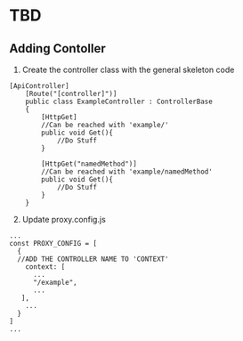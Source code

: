 # TBD

## Adding Contoller
1. Create the controller class with the general skeleton code
```
[ApiController]
    [Route("[controller]")]
    public class ExampleController : ControllerBase
    {
        [HttpGet]
        //Can be reached with 'example/'
        public void Get(){
            //Do Stuff
        }
        
        [HttpGet("namedMethod")]
        //Can be reached with 'example/namedMethod'
        public void Get(){
            //Do Stuff
        }
    }
```
2. Update proxy.config.js
```
...
const PROXY_CONFIG = [
  {
  //ADD THE CONTROLLER NAME TO 'CONTEXT' 
    context: [
      ...
      "/example",
      ...
   ],
    ...
  }
]
...
```